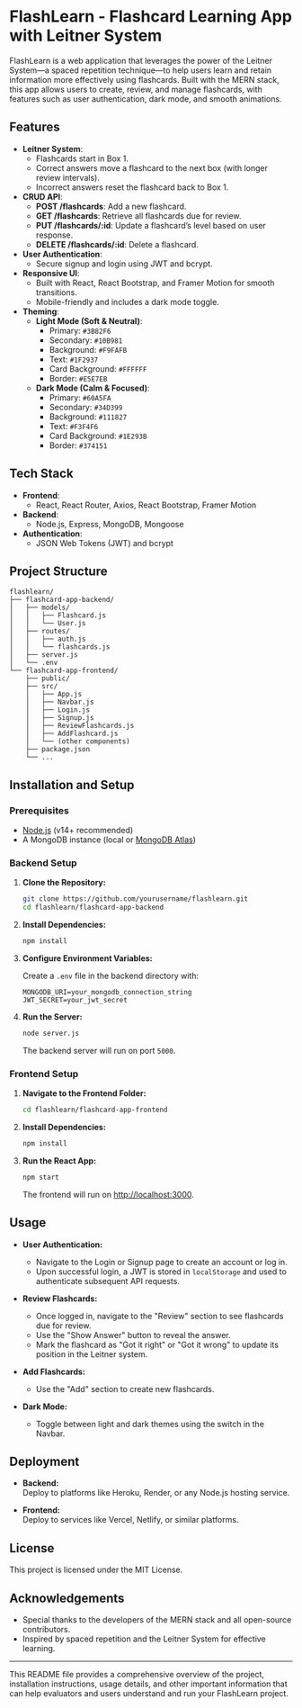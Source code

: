 

# FlashLearn - Flashcard Learning App with Leitner System

FlashLearn is a web application that leverages the power of the Leitner System—a spaced repetition technique—to help users learn and retain information more effectively using flashcards. Built with the MERN stack, this app allows users to create, review, and manage flashcards, with features such as user authentication, dark mode, and smooth animations.

## Features

- **Leitner System**: 
  - Flashcards start in Box 1.
  - Correct answers move a flashcard to the next box (with longer review intervals).
  - Incorrect answers reset the flashcard back to Box 1.
- **CRUD API**:
  - **POST /flashcards**: Add a new flashcard.
  - **GET /flashcards**: Retrieve all flashcards due for review.
  - **PUT /flashcards/:id**: Update a flashcard’s level based on user response.
  - **DELETE /flashcards/:id**: Delete a flashcard.
- **User Authentication**:
  - Secure signup and login using JWT and bcrypt.
- **Responsive UI**:
  - Built with React, React Bootstrap, and Framer Motion for smooth transitions.
  - Mobile-friendly and includes a dark mode toggle.
- **Theming**:
  - **Light Mode (Soft & Neutral)**:
    - Primary: `#3B82F6`
    - Secondary: `#10B981`
    - Background: `#F9FAFB`
    - Text: `#1F2937`
    - Card Background: `#FFFFFF`
    - Border: `#E5E7EB`
  - **Dark Mode (Calm & Focused)**:
    - Primary: `#60A5FA`
    - Secondary: `#34D399`
    - Background: `#111827`
    - Text: `#F3F4F6`
    - Card Background: `#1E293B`
    - Border: `#374151`

## Tech Stack

- **Frontend**: 
  - React, React Router, Axios, React Bootstrap, Framer Motion
- **Backend**:
  - Node.js, Express, MongoDB, Mongoose
- **Authentication**:
  - JSON Web Tokens (JWT) and bcrypt

## Project Structure

```
flashlearn/
├── flashcard-app-backend/
│   ├── models/
│   │   ├── Flashcard.js
│   │   └── User.js
│   ├── routes/
│   │   ├── auth.js
│   │   └── flashcards.js
│   ├── server.js
│   └── .env
└── flashcard-app-frontend/
    ├── public/
    ├── src/
    │   ├── App.js
    │   ├── Navbar.js
    │   ├── Login.js
    │   ├── Signup.js
    │   ├── ReviewFlashcards.js
    │   ├── AddFlashcard.js
    │   └── (other components)
    ├── package.json
    └── ...
```

## Installation and Setup

### Prerequisites

- [Node.js](https://nodejs.org/) (v14+ recommended)
- A MongoDB instance (local or [MongoDB Atlas](https://www.mongodb.com/cloud/atlas))

### Backend Setup

1. **Clone the Repository:**

   ```bash
   git clone https://github.com/yourusername/flashlearn.git
   cd flashlearn/flashcard-app-backend
   ```

2. **Install Dependencies:**

   ```bash
   npm install
   ```

3. **Configure Environment Variables:**

   Create a `.env` file in the backend directory with:

   ```
   MONGODB_URI=your_mongodb_connection_string
   JWT_SECRET=your_jwt_secret
   ```

4. **Run the Server:**

   ```bash
   node server.js
   ```
   
   The backend server will run on port `5000`.

### Frontend Setup

1. **Navigate to the Frontend Folder:**

   ```bash
   cd flashlearn/flashcard-app-frontend
   ```

2. **Install Dependencies:**

   ```bash
   npm install
   ```

3. **Run the React App:**

   ```bash
   npm start
   ```

   The frontend will run on [http://localhost:3000](http://localhost:3000).

## Usage

- **User Authentication:**
  - Navigate to the Login or Signup page to create an account or log in.
  - Upon successful login, a JWT is stored in `localStorage` and used to authenticate subsequent API requests.
  
- **Review Flashcards:**
  - Once logged in, navigate to the "Review" section to see flashcards due for review.
  - Use the "Show Answer" button to reveal the answer.
  - Mark the flashcard as "Got it right" or "Got it wrong" to update its position in the Leitner system.
  
- **Add Flashcards:**
  - Use the "Add" section to create new flashcards.
  
- **Dark Mode:**
  - Toggle between light and dark themes using the switch in the Navbar.

## Deployment

- **Backend:**  
  Deploy to platforms like Heroku, Render, or any Node.js hosting service.
  
- **Frontend:**  
  Deploy to services like Vercel, Netlify, or similar platforms.

## License

This project is licensed under the MIT License.

## Acknowledgements

- Special thanks to the developers of the MERN stack and all open-source contributors.
- Inspired by spaced repetition and the Leitner System for effective learning.


---

This README file provides a comprehensive overview of the project, installation instructions, usage details, and other important information that can help evaluators and users understand and run your FlashLearn project.
